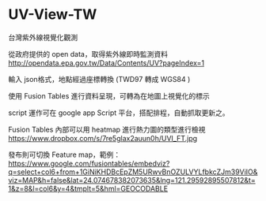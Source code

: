 # UV-View-TW
台灣紫外線視覺化觀測

從政府提供的 open data，取得紫外線即時監測資料
http://opendata.epa.gov.tw/Data/Contents/UV?pageIndex=1

輸入 json格式，地點經過座標轉換 (TWD97 轉成 WGS84 )

使用 Fusion Tables 進行資料呈現，可轉為在地圖上視覺化的標示

script 運作可在 google app Script 平台，搭配排程，自動抓取更新之。

Fusion Tables 內部可以用 heatmap 進行熱力圖的類型進行檢視
https://www.dropbox.com/s/7re5glax2auun0h/UVI_FT.jpg

發布則可切換 Feature map，範例：
https://www.google.com/fusiontables/embedviz?q=select+col6+from+1GiNiKHDBcEpZM5URwvBnOZULVYLfbkcZJm39ViIO&viz=MAP&h=false&lat=24.074678382073635&lng=121.29592895507812&t=1&z=8&l=col6&y=4&tmplt=5&hml=GEOCODABLE
